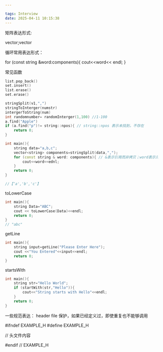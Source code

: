 ```yaml
---

tags: Interview
date: 2025-04-11 10:15:38
---
```


矩阵表达形式:

vector<string>;vector<int>

循环常用表达形式：

for (const string &word:components){
    cout<<word<< endl;
}

常见函数
```C++
list.pop_back()
set.insert()
list.erase()
set.erase()

stringSplit(v1,",")
stringToInterger(numstr)
intergerToString(num)
int randomnumber= randomInterger(1,100) //1-100
a.find("Apple")
if (a.find("p")!= string::npos){ // string::npos 表示未找到，不存在
    return 0;
}
```

```C++
int main(){
    string data="a,b,c";
    vector<string> components=stringSplit(data,",");
    for (const string & word: components){ // &表示引用而非拷贝；word表示元素；string对应之前容器中的元素类型
        cout<<word<<ednl;
    }
    return 0;
}

//【‘a','b','c'】
```

toLowerCase
```C++
int main(){
    string Data="ABC";
    cout << toLowerCase(Data)<<endl;
    return 0;
}
// "abc"
```


getLine
```C++
int main(){
    string input=getLine("Please Enter Here");
    cout <<"You Entered"<<input<<endl;
    return 0;
}
```


startsWith

```C++
int main(){
    string str="Hello World";
    if (startWith(str,"Hello")){
        cout<<"String starts with Hello"<<endl;
    }
    return 0;
}
```


一些规范表达：
header file 保护，如果已经定义过，即使重复也不能够调用

#ifndef EXAMPLE_H
#define EXAMPLE_H

// 头文件内容

#endif // EXAMPLE_H